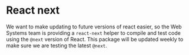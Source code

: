# React next

We want to make updating to future versions of react easier, so the Web Systems team is providing a `react-next` helper to compile and test code using the `@next` version of React. This package will be updated weekly to make sure we are testing the latest `@next`.
